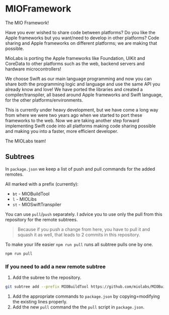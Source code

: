 # MIOFramework

The MIO Framework!

Have you ever wished to share code between platforms? Do you like the Apple frameworks but you want/need to develop in other platforms? Code sharing and Apple frameworks on different platforms; we are making that possible.

MioLabs is porting the Apple frameworks like Foundation, UIKit and CoreData to other platforms such as the web, backend servers and hardware microcontrollers!

We choose Swift as our main language programming and now you can share both the programming logic and language and use the same API you already know and love!  We have ported the libraries and created a compiler/transpiler, all based around Apple frameworks and Swift language, for the other platforms/environments. 

This is currently under heavy development, but we have come a long way from where we were two years ago when we started to port these frameworks to the web.  Now we are taking another step forward implementing Swift code into all platforms making code sharing possible and making you into a faster, more efficient developer. 

The MIOLabs team!

## Subtrees

In `package.json` we keep a list of push and pull commands for the added remotes.

All marked with a prefix (currently):

* `bt` - MIOBuildTool
* `l` - MIOLibs
* `st` - MIOSwiftTranspiler

You can use `pull`/`push` separately. I advice you to use only the pull from this repository for the remote subtrees.
> Because if you push a change from here, you have to pull it and squash it as well, that leads to 2 commits in this repository. 

To make your life easier `npm run pull` runs all subtree pulls one by one.

```bash
npm run pull
```

### If you need to add a new remote subtree

1. Add the subree to the repository.

  ```bash
  git subtree add --prefix MIOBuildTool https://github.com/miolabs/MIOBuildTool master
  ```

1. Add the appropriate commands to `package.json` by copying=modifying the existing lines properly.
1. Add the new `pull` command the the `pull` script in `package.json`.
